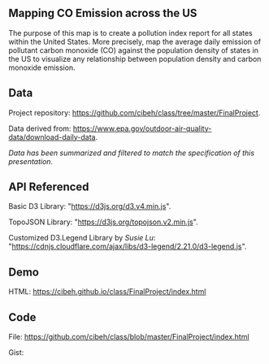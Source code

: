 ## Mapping CO Emission across the US

The purpose of this map is to create a pollution index report for all states within the United States. More precisely, map the average daily emission of pollutant carbon monoxide (CO) against the population density of states in the US to visualize any relationship between population density and carbon monoxide emission.

## Data
Project repository: https://github.com/cibeh/class/tree/master/FinalProject.

Data derived from: https://www.epa.gov/outdoor-air-quality-data/download-daily-data.

*Data has been summarized and filtered to match the specification of this presentation.*

## API Referenced
Basic D3 Library: "https://d3js.org/d3.v4.min.js".

TopoJSON Library: "https://d3js.org/topojson.v2.min.js".

Customized D3.Legend Library by *Susie Lu*: "https://cdnjs.cloudflare.com/ajax/libs/d3-legend/2.21.0/d3-legend.js".

## Demo

HTML: https://cibeh.github.io/class/FinalProject/index.html

## Code

File: https://github.com/cibeh/class/blob/master/FinalProject/index.html

Gist: 
